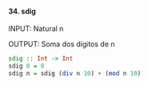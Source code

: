 #### 34. sdig
INPUT: Natural n

OUTPUT: Soma dos dígitos de n


````hs
sdig :: Int -> Int
sdig 0 = 0
sdig n = sdig (div n 10) + (mod n 10)
````